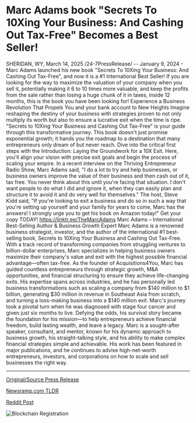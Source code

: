 # Marc Adams book "Secrets To 10Xing Your Business: And Cashing Out Tax-Free" Becomes a Best Seller!

SHERIDAN, WY, March 14, 2025 /24-7PressRelease/ -- January 9, 2024 - Marc Adams launched his new book "Secrets To 10Xing Your Business: And Cashing Out Tax-Free", and now it is a #1 International Best Seller!  If you are looking for the way to maximize the valuation of your company when you sell it, potentially making it 6 to 10 times more valuable, and keep the profits from the sale rather than losing a huge chunk of it in taxes, inside 12 months, this is the book you have been looking for!  Experience a Business Revolution That Propels You and your bank account to New Heights  Imagine reshaping the destiny of your business with strategies proven to not only multiply its worth but also to ensure a lucrative exit when the time is ripe. "Secrets to 10Xing Your Business and Cashing Out Tax-Free" is your guide through this transformative journey. This book doesn't just promise exponential growth; it hands you the roadmap to a destination that many entrepreneurs only dream of but never reach.  Dive into the critical first steps with the Introduction: Laying the Groundwork for a 10X Exit. Here, you'll align your vision with precise exit goals and begin the process of scaling your empire.  In a recent interview on the Thriving Entrepreneur Radio Show, Marc Adams said, "I do a lot to try and help businesses, or business owners improve the value of their business and then cash out of it, tax free. You never think about this until you're facing that situation. I don't want people to do what I did and ignore it, when they can easily plan and structure it to avoid it and do very well for themselves."  The host, Steve Kidd said, "If you're looking to exit a business and do so in such a way that you're setting up yourself and your family for years to come, Marc has the answers! I strongly urge you to get his book on Amazon today!"  Get your copy TODAY! https://linktr.ee/TheMarcAdams  Marc Adams – International Best-Selling Author & Business Growth Expert Marc Adams is a renowned business strategist, investor, and the author of the international #1 best-selling book, Secrets to 10Xing Your Business and Cashing Out Tax-Free. With a track record of transforming companies from struggling ventures to billion-dollar enterprises, Marc specializes in helping business owners maximize their company's value and exit with the highest possible financial advantage—often tax-free.  As the founder of Acquisitions4You, Marc has guided countless entrepreneurs through strategic growth, M&A opportunities, and financial structuring to ensure they achieve life-changing exits. His expertise spans across industries, and he has personally led business transformations such as scaling a company from $140 million to $1 billion, generating $30 million in revenue in Southeast Asia from scratch, and turning a loss-making business into a $140 million exit.  Marc's journey took a pivotal turn when he was diagnosed with stage four cancer and given just six months to live. Defying the odds, his survival story became the foundation for his mission—to help entrepreneurs achieve financial freedom, build lasting wealth, and leave a legacy. Marc is a sought-after speaker, consultant, and mentor, known for his dynamic approach to business growth, his straight-talking style, and his ability to make complex financial strategies simple and achievable. His work has been featured in major publications, and he continues to advise high-net-worth entrepreneurs, investors, and corporations on how to scale and sell businesses the right way. 

---

[Original/Source Press Release](https://www.24-7pressrelease.com/press-release/520619/marc-adams-book-secrets-to-10xing-your-business-and-cashing-out-tax-free-becomes-a-best-seller)
                    

[Newsramp.com TLDR](https://newsramp.com/curated-news/renowned-business-strategist-marc-adams-launches-1-best-seller-secrets-to-10xing-your-business/46454ea35cca18b78d24556d98759c50) 

 



[Reddit Post](https://www.reddit.com/r/Leadership_Management/comments/1jay86u/renowned_business_strategist_marc_adams_launches/) 



![Blockchain Registration](https://cdn.newsramp.app/24-7PressRelease/qrcode/253/14/jazzndjV.webp)